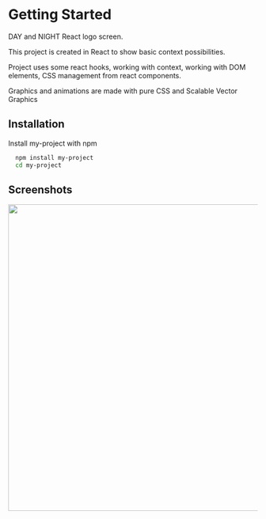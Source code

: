 # Getting Started
DAY and NIGHT React logo screen.

This project is created in React to show basic context possibilities.

Project uses some react hooks, working with context, working with DOM elements, CSS management from react components. 

Graphics and animations are made with pure CSS and Scalable Vector Graphics

## Installation

Install my-project with npm

```bash
  npm install my-project
  cd my-project
```
## Screenshots

<img src="dark-min.gif" width="540" height="620" />
